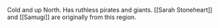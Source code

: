 Cold and up North. Has ruthless pirates and giants. [[Sarah Stoneheart]] and [[Samugi]] are originally from this region.